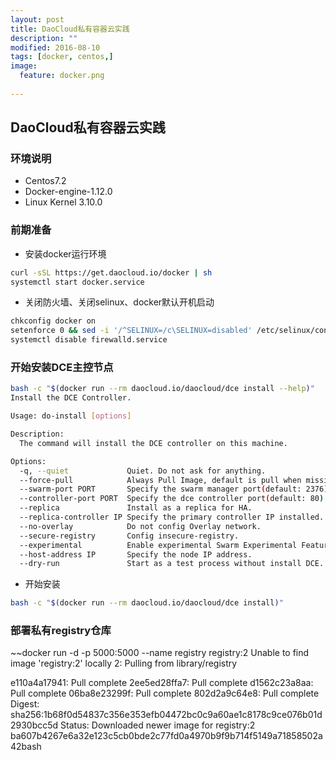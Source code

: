 ```yaml
---
layout: post
title: DaoCloud私有容器云实践
description: ""
modified: 2016-08-10
tags: [docker, centos,]
image:
  feature: docker.png
  
---
```


## DaoCloud私有容器云实践

### 环境说明

* Centos7.2
* Docker-engine-1.12.0
* Linux Kernel 3.10.0

### 前期准备

* 安装docker运行环境

~~~bash
curl -sSL https://get.daocloud.io/docker | sh
systemctl start docker.service
~~~

* 关闭防火墙、关闭selinux、docker默认开机启动

~~~bash
chkconfig docker onsetenforce 0 && sed -i '/^SELINUX=/c\SELINUX=disabled' /etc/selinux/config systemctl stop firewalldsystemctl disable firewalld.service
~~~

### 开始安装DCE主控节点

~~~bash
bash -c "$(docker run --rm daocloud.io/daocloud/dce install --help)"
Install the DCE Controller.

Usage: do-install [options]

Description:
  The command will install the DCE controller on this machine.

Options:
  -q, --quiet             Quiet. Do not ask for anything.
  --force-pull            Always Pull Image, default is pull when missing.
  --swarm-port PORT       Specify the swarm manager port(default: 2376).
  --controller-port PORT  Specify the dce controller port(default: 80).
  --replica               Install as a replica for HA.
  --replica-controller IP Specify the primary controller IP installed.
  --no-overlay            Do not config Overlay network.
  --secure-registry       Config insecure-registry.
  --experimental          Enable experimental Swarm Experimental Features.
  --host-address IP       Specify the node IP address.
  --dry-run               Start as a test process without install DCE.
~~~

* 开始安装

~~~bash
bash -c "$(docker run --rm daocloud.io/daocloud/dce install)"
~~~

### 部署私有registry仓库

~~docker run -d -p 5000:5000 --name registry registry:2
Unable to find image 'registry:2' locally
2: Pulling from library/registry

e110a4a17941: Pull complete
2ee5ed28ffa7: Pull complete
d1562c23a8aa: Pull complete
06ba8e23299f: Pull complete
802d2a9c64e8: Pull complete
Digest: sha256:1b68f0d54837c356e353efb04472bc0c9a60ae1c8178c9ce076b01d2930bcc5d
Status: Downloaded newer image for registry:2
ba607b4267e6a32e123c5cb0bde2c77fd0a4970b9f9b714f5149a71858502a42bash

~~~
